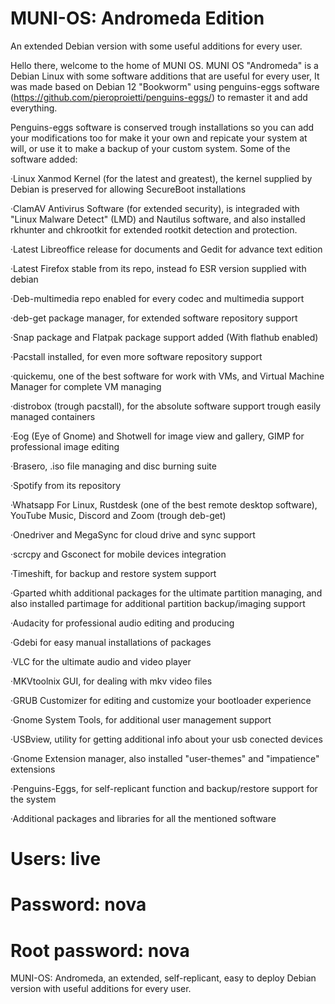 # MUNI-OS: Andromeda Edition
An extended Debian version with some useful additions for every user.

Hello there, welcome to the home of MUNI OS.
MUNI OS "Andromeda" is a Debian Linux with some software additions that are useful for every user, It was made based on Debian 12 "Bookworm" using penguins-eggs software (https://github.com/pieroproietti/penguins-eggs/) to remaster it and add everything.

Penguins-eggs software is conserved trough installations so you can add your modifications too for make it your own and repicate your system at will, or use it to make a backup of your custom system.
Some of the software added:


·Linux Xanmod Kernel (for the latest and greatest), the kernel supplied by Debian is preserved for allowing SecureBoot installations

·ClamAV Antivirus Software (for extended security), is integraded with "Linux Malware Detect" (LMD) and Nautilus software, and also installed rkhunter and chkrootkit for extended rootkit detection and protection.

·Latest Libreoffice release for documents and Gedit for advance text edition

·Latest Firefox stable from its repo, instead fo ESR version supplied with debian

·Deb-multimedia repo enabled for every codec and multimedia support

·deb-get package manager, for extended software repository support

·Snap package and Flatpak package support added (With flathub enabled)

·Pacstall installed, for even more software repository support

·quickemu, one of the best software for work with VMs, and Virtual Machine Manager for complete VM managing

·distrobox (trough pacstall), for the absolute software support trough easily managed containers

·Eog (Eye of Gnome) and Shotwell for image view and gallery, GIMP for professional image editing

·Brasero, .iso file managing and disc burning suite

·Spotify from its repository

·Whatsapp For Linux, Rustdesk (one of the best remote desktop software), YouTube Music, Discord and Zoom (trough deb-get)

·Onedriver and MegaSync for cloud drive and sync support

·scrcpy and Gsconect for mobile devices integration

·Timeshift, for backup and restore system support

·Gparted whith additional packages for the ultimate partition managing, and also installed partimage for additional partition backup/imaging support

·Audacity for professional audio editing and producing

·Gdebi for easy manual installations of packages

·VLC for the ultimate audio and video player

·MKVtoolnix GUI, for dealing with mkv video files

·GRUB Customizer for editing and customize your bootloader experience

·Gnome System Tools, for additional user management support

·USBview, utility for getting additional info about your usb conected devices

·Gnome Extension manager, also installed "user-themes" and "impatience" extensions

·Penguins-Eggs, for self-replicant function and backup/restore support for the system

·Additional packages and libraries for all the mentioned software


# Users: live
# Password: nova
# Root password: nova


MUNI-OS: Andromeda, an extended, self-replicant, easy to deploy Debian version with useful additions for every user.

